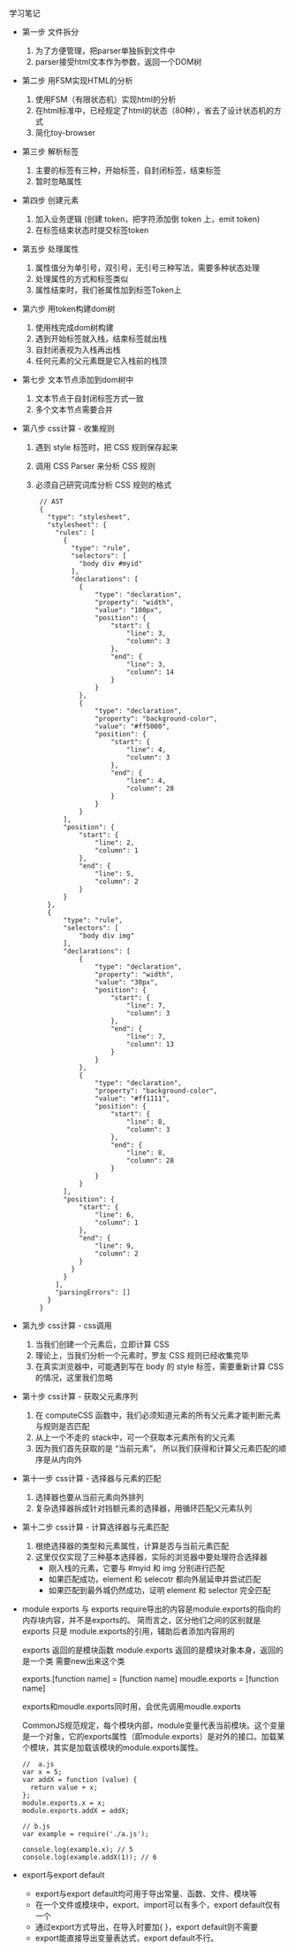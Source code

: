 学习笔记

* 第一步 文件拆分
  1. 为了方便管理，把parser单独拆到文件中
  2. parser接受html文本作为参数，返回一个DOM树

* 第二步 用FSM实现HTML的分析
  1. 使用FSM（有限状态机）实现html的分析
  2. 在html标准中，已经规定了html的状态（80种），省去了设计状态机的方式
  3. 简化toy-browser

* 第三步 解析标签
  1. 主要的标签有三种，开始标签，自封闭标签，结束标签
  2. 暂时忽略属性

* 第四步 创建元素
  1. 加入业务逻辑 (创建 token，把字符添加倒 token 上，emit token)
  2. 在标签结束状态时提交标签token

* 第五步 处理属性
  1. 属性值分为单引号，双引号，无引号三种写法，需要多种状态处理
  2. 处理属性的方式和标签类似
  3. 属性结束时，我们爸属性加到标签Token上

* 第六步 用token构建dom树
  1. 使用栈完成dom树构建
  2. 遇到开始标签就入栈，结束标签就出栈
  3. 自封闭表视为入栈再出栈
  4. 任何元素的父元素既是它入栈前的栈顶

* 第七步 文本节点添加到dom树中
  1. 文本节点于自封闭标签方式一致
  2. 多个文本节点需要合并

* 第八步 css计算 - 收集规则
  1. 遇到 style 标签时，把 CSS 规则保存起来
  2. 调用 CSS Parser 来分析 CSS 规则
  3. 必须自己研究词库分析 CSS 规则的格式

          // AST
          {
            "type": "stylesheet",
            "stylesheet": {
              "rules": [
                {
                  "type": "rule",
                  "selectors": [
                    "body div #myid"
                  ],
                  "declarations": [
                    {
                        "type": "declaration",
                        "property": "width",
                        "value": "100px",
                        "position": {
                            "start": {
                                "line": 3,
                                "column": 3
                            },
                            "end": {
                                "line": 3,
                                "column": 14
                            }
                        }
                    },
                    {
                        "type": "declaration",
                        "property": "background-color",
                        "value": "#ff5000",
                        "position": {
                            "start": {
                                "line": 4,
                                "column": 3
                            },
                            "end": {
                                "line": 4,
                                "column": 28
                            }
                        }
                    }
                ],
                "position": {
                    "start": {
                        "line": 2,
                        "column": 1
                    },
                    "end": {
                        "line": 5,
                        "column": 2
                    }
                }
            },
            {
                "type": "rule",
                "selectors": [
                    "body div img"
                ],
                "declarations": [
                    {
                        "type": "declaration",
                        "property": "width",
                        "value": "30px",
                        "position": {
                            "start": {
                                "line": 7,
                                "column": 3
                            },
                            "end": {
                                "line": 7,
                                "column": 13
                            }
                        }
                    },
                    {
                        "type": "declaration",
                        "property": "background-color",
                        "value": "#ff1111",
                        "position": {
                            "start": {
                                "line": 8,
                                "column": 3
                            },
                            "end": {
                                "line": 8,
                                "column": 28
                            }
                        }
                    }
                ],
                "position": {
                    "start": {
                        "line": 6,
                        "column": 1
                    },
                    "end": {
                        "line": 9,
                        "column": 2
                    }
                  }
                }
              ],
              "parsingErrors": []
            }
          }

* 第九步 css计算 - css调用
  1. 当我们创建一个元素后，立即计算 CSS
  2. 理论上，当我们分析一个元素时，罗友 CSS 规则已经收集完毕
  3. 在真实浏览器中，可能遇到写在 body 的 style 标签，需要重新计算 CSS 的情况，这里我们忽略

* 第十步 css计算 - 获取父元素序列
  1. 在 computeCSS 函数中，我们必须知道元素的所有父元素才能判断元素与规则是否匹配
  2. 从上一个不走的 stack中，可一个获取本元素所有的父元素
  3. 因为我们首先获取的是 “当前元素”， 所以我们获得和计算父元素匹配的顺序是从内向外

* 第十一步 css计算 - 选择器与元素的匹配
  1. 选择器也要从当前元素向外排列
  2. 复杂选择器拆成针对挡额元素的选择器，用循环匹配父元素队列

* 第十二步 css计算 - 计算选择器与元素匹配
  1. 根绝选择器的类型和元素属性，计算是否与当前元素匹配
  2. 这里仅仅实现了三种基本选择器，实际的浏览器中要处理符合选择器
      * 刚入栈的元素，它要与 #myid 和 img 分别进行匹配
      * 如果匹配成功，element 和 selecotr 都向外层延申并尝试匹配
      * 如果匹配到最外城仍然成功，证明 element 和 selector 完全匹配

* module exports 与 exports
  require导出的内容是module.exports的指向的内存块内容，并不是exports的。
  简而言之，区分他们之间的区别就是 exports 只是 module.exports的引用，辅助后者添加内容用的

  exports 返回的是模块函数
  module.exports 返回的是模块对象本身，返回的是一个类 需要new出来这个类

  exports.[function name] = [function name]
  moudle.exports = [function name]

  exports和moudle.exports同时用，会优先调用moudle.exports

  CommonJS规范规定，每个模块内部，module变量代表当前模块。这个变量是一个对象，它的exports属性（即module.exports）是对外的接口。加载某个模块，其实是加载该模块的module.exports属性。

      //  a.js
      var x = 5;
      var addX = function (value) {
        return value + x;
      };
      module.exports.x = x;
      module.exports.addX = addX;

      // b.js
      var example = require('./a.js');

      console.log(example.x); // 5
      console.log(example.addX(1)); // 6

* export与export default
  * export与export default均可用于导出常量、函数、文件、模块等
  * 在一个文件或模块中，export、import可以有多个，export default仅有一个
  * 通过export方式导出，在导入时要加{ }，export default则不需要
  * export能直接导出变量表达式，export default不行。
